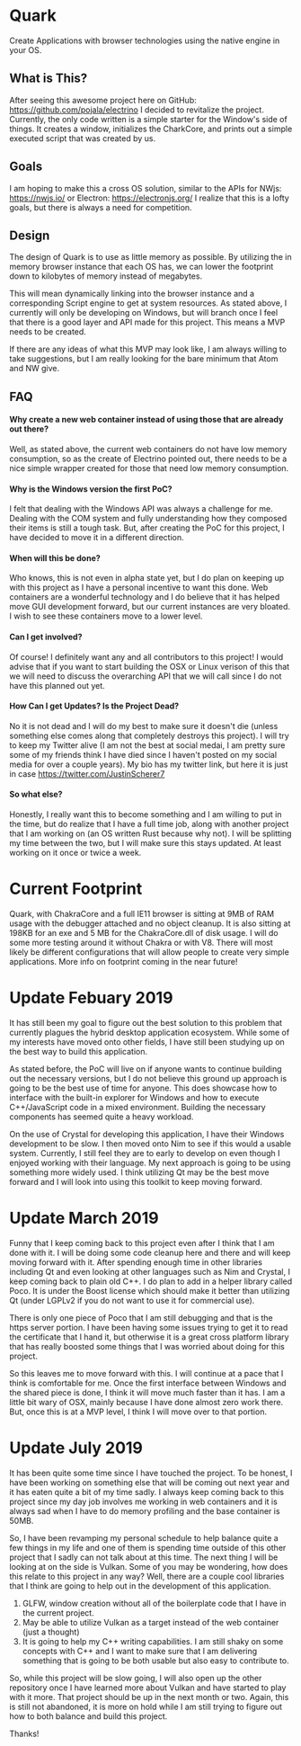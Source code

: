 # Quark
Create Applications with browser technologies using the native engine in your OS.

## What is This?
After seeing this awesome project here on GitHub: https://github.com/pojala/electrino I decided to revitalize the project.
Currently, the only code written is a simple starter for the Window's side of things. It creates a window, initializes the CharkCore, and prints out a simple executed script that was created by us.

## Goals
I am hoping to make this a cross OS solution, similar to the APIs for NWjs: https://nwjs.io/ or Electron: https://electronjs.org/
I realize that this is a lofty goals, but there is always a need for competition.

## Design
The design of Quark is to use as little memory as possible. By utilizing the in memory browser instance that each OS has, we can
lower the footprint down to kilobytes of memory instead of megabytes.

This will mean dynamically linking into the browser instance and a corresponding Script engine to get at system resources.
As stated above, I currently will only be developing on Windows, but will branch once I feel that there is a good layer and API
made for this project. This means a MVP needs to be created.

If there are any ideas of what this MVP may look like, I am always willing to take suggestions, but I am really looking for the bare
minimum that Atom and NW give.

## FAQ

#### Why create a new web container instead of using those that are already out there?
Well, as stated above, the current web containers do not have low memory consumption, so as the create of Electrino pointed out,
there needs to be a nice simple wrapper created for those that need low memory consumption.

#### Why is the Windows version the first PoC?
I felt that dealing with the Windows API was always a challenge for me. Dealing with the COM system and fully understanding how they composed their items is still a tough task. But, after creating the PoC for this project, I have decided to move it in a different direction.

#### When will this be done?
Who knows, this is not even in alpha state yet, but I do plan on keeping up with this project as I have a personal incentive to want this done.
Web containers are a wonderful technology and I do believe that it has helped move GUI development forward, but our current instances are very bloated.
I wish to see these containers move to a lower level.

#### Can I get involved?
Of course! I definitely want any and all contributors to this project! I would advise that if you want to start building the OSX or Linux verison of this that we will need to discuss the overarching API that we will call since I do not have this planned out yet.

#### How Can I get Updates? Is the Project Dead?
No it is not dead and I will do my best to make sure it doesn't die (unless something else comes along that completely destroys this project). I will try to keep my Twitter alive (I am not the best at social medai, I am pretty sure some of my friends think I have died since I haven't posted on my social media for over a couple years). My bio has my twitter link, but here it is just in case https://twitter.com/JustinScherer7

#### So what else?
Honestly, I really want this to become something and I am willing to put in the time, but do realize that I have a full time job, along with another project that I am working on (an OS written Rust because why not). I will be splitting my time between the two, but I will make sure this stays updated. At least working on it once or twice a week.

# Current Footprint
Quark, with ChakraCore and a full IE11 browser is sitting at 9MB of RAM usage with the debugger attached and no object cleanup. It is also sitting at 198KB for an exe and 5 MB for the ChakraCore.dll of disk usage. I will do some more testing around it without Chakra or with V8. There will most likely be different configurations that will allow people to create very simple applications. More info on footprint coming in the near future!

# Update Febuary 2019
It has still been my goal to figure out the best solution to this problem that currently plagues the hybrid desktop application ecosystem. While some of my interests have moved onto other fields, I have still been studying up on the best way to build this application.

As stated before, the PoC will live on if anyone wants to continue building out the necessary versions, but I do not believe this ground up approach is going to be the best use of time for anyone. This does showcase how to interface with the built-in explorer for Windows and how to execute C++/JavaScript code in a mixed environment. Building the necessary components has seemed quite a heavy workload.

On the use of Crystal for developing this application, I have their Windows development to be slow. I then moved onto Nim to see if this would a usable system. Currently, I still feel they are to early to develop on even though I enjoyed working with their language. My next approach is going to be using something more widely used. I think utilizing Qt may be the best move forward and I will look into using this toolkit to keep moving forward.

# Update March 2019
Funny that I keep coming back to this project even after I think that I am done with it. I will be doing some code cleanup here and there and will keep moving forward with it. After spending enough time in other libraries including Qt and even looking at other languages such as Nim and Crystal, I keep coming back to plain old C++. I do plan to add in a helper library called Poco. It is under the Boost license which should make it better than utilizing Qt (under LGPLv2 if you do not want to use it for commercial use). 

There is only one piece of Poco that I am still debugging and that is the https server portion. I have been having some issues trying to get it to read the certificate that I hand it, but otherwise it is a great cross platform library that has really boosted some things that I was worried about doing for this project.

So this leaves me to move forward with this. I will continue at a pace that I think is comfortable for me. Once the first interface between Windows and the shared piece is done, I think it will move much faster than it has. I am a little bit wary of OSX, mainly because I have done almost zero work there. But, once this is at a MVP level, I think I will move over to that portion.

# Update July 2019
It has been quite some time since I have touched the project. To be honest, I have been working on something else that will be coming out next year and it has eaten quite a bit of my time sadly. I always keep coming back to this project since my day job involves me working in web containers and it is always sad when I have to do memory profiling and the base container is 50MB.

So, I have been revamping my personal schedule to help balance quite a few things in my life and one of them is spending time outside of this other project that I sadly can not talk about at this time. The next thing I will be looking at on the side is Vulkan. Some of you may be wondering, how does this relate to this project in any way? Well, there are a couple cool libraries that I think are going to help out in the development of this application.

1) GLFW, window creation without all of the boilerplate code that I have in the current project.
2) May be able to utilize Vulkan as a target instead of the web container (just a thought)
3) It is going to help my C++ writing capabilities. I am still shaky on some concepts with C++ and I want to make sure that I am delivering something that is going to be both usable but also easy to contribute to.

So, while this project will be slow going, I will also open up the other repository once I have learned more about Vulkan and have started to play with it more. That project should be up in the next month or two. Again, this is still not abandoned, it is more on hold while I am still trying to figure out how to both balance and build this project.

Thanks!

